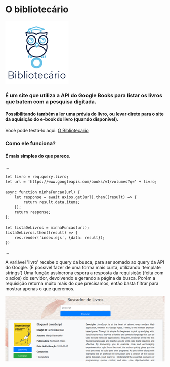 # O bibliotecário

![](/public/images/logo2.png)

### É um site que utiliza a API do Google Books para listar os livros que batem com a pesquisa digitada.
#### Possibilitando também a ler uma prévia do livro, ou levar direto para o site da aquisição do e-book do livro (quando disponível).

Você pode testá-lo aqui:
[O Bibliotecario](https://o-bibliotecario.rj.r.appspot.com/)

### Como ele funciona?
#### É mais simples do que parece.

...

    let livro = req.query.livro;
    let url = 'https://www.googleapis.com/books/v1/volumes?q=' + livro;

    async function minhaFuncao(url) {
        let response = await axios.get(url).then((result) => {
            return result.data.items;
        });
        return response;
    };

    let listaDeLivros = minhaFuncao(url);
    listaDeLivros.then((result) => {
        res.render('index.ejs', {data: result});
    })
...

A variável 'livro' recebe o query da busca, para ser somado ao query da API do Google.
(É possível fazer de uma forma mais curta, utilizando 'template strings')
Uma função assíncrona espera a resposta da requisição (feita com o axios) do servidor, devolvendo e gerando a página da busca.
Porém a requisição retorna muito mais do que precisamos, então basta filtrar para mostrar apenas o que queremos.

![](/exemplo1.png)
